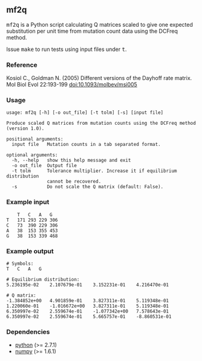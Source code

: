 mf2q
----

<tt>mf2q</tt> is a Python script calculating Q matrices scaled to give one expected
substitution per unit time from mutation count data using the DCFreq method.

Issue <tt>make</tt> to run tests using input files under <tt>t</tt>.

### Reference

Kosiol C., Goldman N. (2005) Different versions of the Dayhoff rate matrix.
 Mol Biol Evol 22:193-199 [doi:10.1093/molbev/msi005](http://dx.doi.org/10.1093/molbev/msi005)

### Usage

```
usage: mf2q [-h] [-o out_file] [-t tolm] [-s] [input file]

Produce scaled Q matrices from mutation counts using the DCFreq method
(version 1.0).

positional arguments:
  input file   Mutation counts in a tab separated format.

optional arguments:
  -h, --help   show this help message and exit
  -o out_file  Output file
  -t tolm      Tolerance multiplier. Increase it if equilibrium distribution
               cannot be recovered.
  -s           Do not scale the Q matrix (default: False).
```
### Example input

```
    T   C   A   G
T   171 293 229 306
C   73  390 229 306
A   38  153 355 453
G   38  153 339 468
```

### Example output

```
# Symbols:
T	C	A	G

# Equilibrium distribution:
5.236195e-02	2.107679e-01	3.152231e-01	4.216470e-01

# Q matrix:
-1.384852e+00	4.901859e-01	3.827311e-01	5.119348e-01
1.220060e-01	-1.016672e+00	3.827311e-01	5.119348e-01
6.350997e-02	2.559674e-01	-1.077342e+00	7.578643e-01
6.350997e-02	2.559674e-01	5.665757e-01	-8.860531e-01
```

### Dependencies

* [python](http://www.python.org/) (>= 2.7.1)
* [numpy](http://pypi.python.org/pypi/numpy/) (>= 1.6.1)

